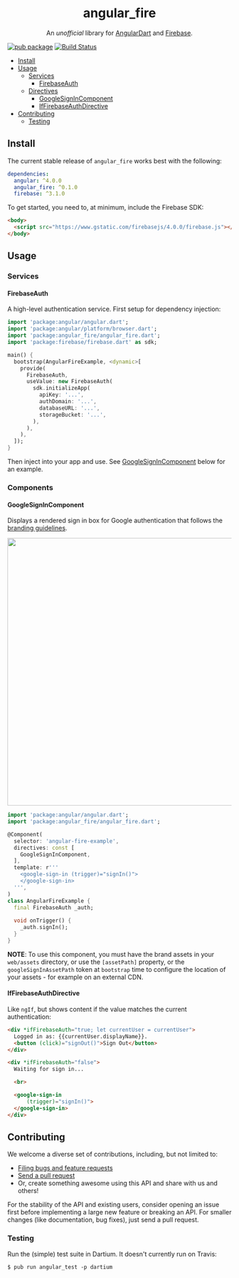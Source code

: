 <p align="center">
  <h1 align="center">angular_fire</h1>
  <p align="center">
    An <em>unofficial</em> library for <a href="https://webdev.dartlang.org/angular">AngularDart</a> and <a href="https://firebase.google.com">Firebase</a>.
  </p>
</p>

[![pub package](https://img.shields.io/pub/v/angular_fire.svg)](https://pub.dartlang.org/packages/angular_fire)
[![Build Status](https://travis-ci.org/matanlurey/angular_fire.svg)](https://travis-ci.org/matanlurey/angular_fire)

* [Install](#install)
* [Usage](#usage)
  * [Services](#services)
    * [FirebaseAuth](#firebase-auth)
  * [Directives](#directives)
    * [GoogleSignInComponent](#google-sign-in-component)
    * [IfFirebaseAuthDirective](#if-firebase-auth-directive)
* [Contributing](#contributing)
  * [Testing](#testing)

## Install

The current stable release of `angular_fire` works best with the following:

```yaml
dependencies:
  angular: ^4.0.0
  angular_fire: ^0.1.0
  firebase: ^3.1.0
```

To get started, you need to, at minimum, include the Firebase SDK:

```html
<body>
  <script src="https://www.gstatic.com/firebasejs/4.0.0/firebase.js"></script>
</body>
```

<!-- TODO: Add an `example` folder. -->

## Usage

### Services

#### FirebaseAuth

A high-level authentication service. First setup for dependency injection:

```dart
import 'package:angular/angular.dart';
import 'package:angular/platform/browser.dart';
import 'package:angular_fire/angular_fire.dart';
import 'package:firebase/firebase.dart' as sdk;

main() {
  bootstrap(AngularFireExample, <dynamic>[
    provide(
      FirebaseAuth,
      useValue: new FirebaseAuth(
        sdk.initializeApp(
          apiKey: '...',
          authDomain: '...',
          databaseURL: '...',
          storageBucket: '...',
        ),
      ),
    ),
  ]);
}
```

Then inject into your app and use. See [GoogleSignInComponent](#google-sign-in-component)
below for an example.

### Components

#### GoogleSignInComponent

Displays a rendered sign in box for Google authentication that follows the
[branding guidelines](https://developers.google.com/identity/branding-guidelines).

<img src="https://cloud.githubusercontent.com/assets/168174/26565270/896f1ac6-449e-11e7-8e7a-967547e5fb65.png" height="600" />
<br>

```dart
import 'package:angular/angular.dart';
import 'package:angular_fire/angular_fire.dart';

@Component(
  selector: 'angular-fire-example',
  directives: const [
    GoogleSignInComponent,
  ],
  template: r'''
    <google-sign-in (trigger)="signIn()">
    </google-sign-in>
  ''',
)
class AngularFireExample {
  final FirebaseAuth _auth;
  
  void onTrigger() {
    _auth.signIn();
  }
}
```

**NOTE**: To use this component, you must have the brand assets in your
`web/assets` directory, or use the `[assetPath]` property, or the 
`googleSignInAssetPath` token at `bootstrap` time to configure the location of
your assets - for example on an external CDN.

#### IfFirebaseAuthDirective

Like `ngIf`, but shows content if the value matches the current authentication:

```html
<div *ifFirebaseAuth="true; let currentUser = currentUser">
  Logged in as: {{currentUser.displayName}}.
  <button (click)="signOut()">Sign Out</button>
</div>

<div *ifFirebaseAuth="false">
  Waiting for sign in...

  <br>

  <google-sign-in
      (trigger)="signIn()">
  </google-sign-in>
</div>
```

## Contributing

We welcome a diverse set of contributions, including, but not limited to:
* [Filing bugs and feature requests][file_issue]
* [Send a pull request][pull_request]
* Or, create something awesome using this API and share with us and others!

For the stability of the API and existing users, consider opening an issue
first before implementing a large new feature or breaking an API. For smaller
changes (like documentation, bug fixes), just send a pull request.

[file_issue]: https://github.com/matanlurey/angular_fire/issues/new
[pull_request]: https://github.com/matanlurey/angular_fire/pulls/new

### Testing

Run the (simple) test suite in Dartium. It doesn't currently run on Travis:

```shell
$ pub run angular_test -p dartium
```
